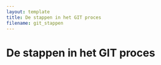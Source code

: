 ```yaml
---
layout: template
title: De stappen in het GIT proces
filename: git_stappen
---
```


# De stappen in het GIT proces